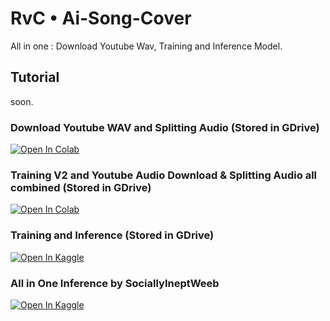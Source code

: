 # RvC • Ai-Song-Cover
All in one : Download Youtube Wav, Training and Inference Model.

## Tutorial
soon.

### Download Youtube WAV and Splitting Audio (Stored in GDrive)
[![Open In Colab](https://colab.research.google.com/assets/colab-badge.svg)](https://colab.research.google.com/drive/1HaOJBvbGcFaDVKkzUSLrQgny-4_ndtkm)

### Training V2 and Youtube Audio Download & Splitting Audio all combined (Stored in GDrive)
[![Open In Colab](https://colab.research.google.com/assets/colab-badge.svg)](https://colab.research.google.com/github/MinatoIsuki/AI-Song-Cover-RVC/blob/main/Training_V2_and_Youtube_Audio_Download_%26_Splitting_Audio_combined.ipynb)

### Training and Inference (Stored in GDrive)
[![Open In Kaggle](https://www.vectorlogo.zone/logos/kaggle/kaggle-ar21.svg)](https://www.kaggle.com/code/fardanandrezta/rvc-v2-kaggle)

### All in One Inference by SociallyIneptWeeb
[![Open In Kaggle](https://www.vectorlogo.zone/logos/kaggle/kaggle-ar21.svg)](https://www.kaggle.com/code/ardhasemaranatha/aicovergen-kaggle)
